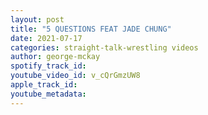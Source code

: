 ```yaml
---
layout: post
title: "5 QUESTIONS FEAT JADE CHUNG"
date: 2021-07-17
categories: straight-talk-wrestling videos
author: george-mckay
spotify_track_id: 
youtube_video_id: v_cQrGmzUW8
apple_track_id: 
youtube_metadata: 
---
```

